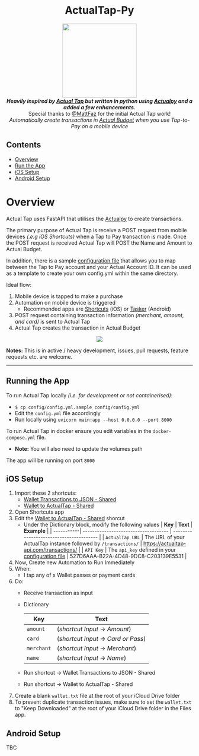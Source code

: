 <h1 align="center">ActualTap-Py</h1>

<p align="center">
    <img src="images/logo.webp" width="200" height="200">
    <br>
    <i><b>Heavily inspired by <a href="https://github.com/MattFaz/actualtap">Actual Tap</a> but written in python using <a href="https://github.com/bvanelli/actualpy">Actualpy</a> and a added a few enhancements.</i></b>
    <br>
    Special thanks to <a href=https://github.com/MattFaz> @MattFaz</a> for the initial Actual Tap work!
    <br>
    <i>Automatically create transactions in <a href="https://github.com/actualbudget/actual">Actual Budget</a> when you use Tap-to-Pay on a mobile device</i>
</p>

## Contents

-   [Overview](#overview)
-   [Run the App](#run-the-app)
-   [iOS Setup](#ios-setup)
-   [Android Setup](#android-setup)

# Overview

Actual Tap uses FastAPI that utilises the <a href="https://github.com/bvanelli/actualpy">Actualpy</a> to create transactions.

The primary purpose of Actual Tap is receive a POST request from mobile devices _(.e.g iOS Shortcuts)_ when a Tap to Pay transaction is made. Once the POST request is received Actual Tap will POST the Name and Amount to Actual Budget.

In addition, there is a sample <a href="config/config.yml.sample">configuration file</a> that allows you to map between the Tap to Pay account and your Actual Account ID. It can be used as a template to create your own config.yml within the same directory.

Ideal flow:

1. Mobile device is tapped to make a purchase
2. Automation on mobile device is triggered
    - Recommended apps are [Shortcuts](https://apps.apple.com/us/app/shortcuts/id915249334) (iOS) or [Tasker](https://play.google.com/store/apps/details?id=net.dinglisch.android.taskerm&pcampaignid=web_share) (Android)
3. POST request containing transaction information _(merchant, amount, and card)_ is sent to Actual Tap
4. Actual Tap creates the transaction in Actual Budget

<p align="center">
    <img src="images/flow.png">
</p>

**Notes:** This is in active / heavy development, issues, pull requests, feature requests etc. are welcome.

---

## Running the App

To run Actual Tap locally _(i.e. for development or not containerised)_:

-   `$ cp config/config.yml.sample config/config.yml`
-   Edit the `config.yml` file accordingly
-   Run locally using `uvicorn main:app --host 0.0.0.0 --port 8000`

To run Actual Tap in docker ensure you edit variables in the `docker-compose.yml` file.

-   **Note:** You will also need to update the volumes path

The app will be running on port `8000`

## iOS Setup

1. Import these 2 shortcuts:
    - <a href="https://www.icloud.com/shortcuts/eb9ab397923540fe9be7be878138ac4d">Wallet Transactions to JSON - Shared</a>
    - <a href="https://www.icloud.com/shortcuts/a983e1b1d72b4a3ba0580b722d61013c">Wallet to ActualTap - Shared</a>
2. Open Shortcuts app
3. Edit the <a href="https://www.icloud.com/shortcuts/a983e1b1d72b4a3ba0580b722d61013c">Wallet to ActualTap - Shared</a> shorcut
    - Under the Dictionary block, modify the following values
       | **Key**    | **Text**                             | **Example**                             |
       | -----------| ------------------------------------ | --------------------------------------- |
       | `ActualTap URL`   | The URL of your ActualTap instance followed by `/transactions/`  |  https://actualtap-api.com/transactions/                    |
       | `API Key`     | The `api_key` defined in your <a href="config/config.yml.sample">configuration file</a> |    527D6AAA-B22A-4D48-9DC8-C203139E5531  |
4. Now, Create new Automation to Run Immediately
5. When:
    - I tap any of x Wallet passes or payment cards
6. Do:
    - Receive transaction as input
    - Dictionary

       | **Key**    | **Text**                             |
       | -----------| ------------------------------------ |
       | `amount`   | (_shortcut Input_ -> _Amount_)       |
       | `card`     | (_shortcut Input_ -> _Card or Pass_) |
       | `merchant` | (_shortcut Input_ -> _Merchant_)     |
       | `name`     | (_shortcut Input_ -> _Name_)         |

    - Run shortcut -> Wallet Transactions to JSON - Shared
    - Run shortcut -> Wallet to ActualTap - Shared
7. Create a blank `wallet.txt` file at the root of your iCloud Drive folder
8. To prevent duplicate transaction issues, make sure to set the `wallet.txt` to "Keep Downloaded" at the root of your iCloud Drive folder in the Files app.

## Android Setup

TBC
